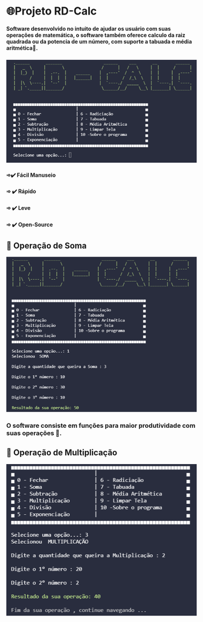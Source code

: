 # 🌐Projeto RD-Calc


#### Software desenvolvido no intuito de ajudar os usuário com suas operações de matemática, o software também oferece calculo da raiz quadrada ou da potencia de um número, com suporte a tabuada e média aritmética🧮. 
###
[![Demonstração](/ex1.png)]()

#### ➾✔️ Fácil Manuseio
#### ➾ ✔️ Rápido
#### ➾ ✔️ Leve 
#### ➾ ✔️ Open-Source
##
## 📌 Operação de Soma

[![Demonstração](/ex2.png)]()

### O software consiste em funções para maior produtividade com suas operações 📝.


## 📌 Operação de Multiplicação

[![Demonstração](/ex3.png)]()

## 
